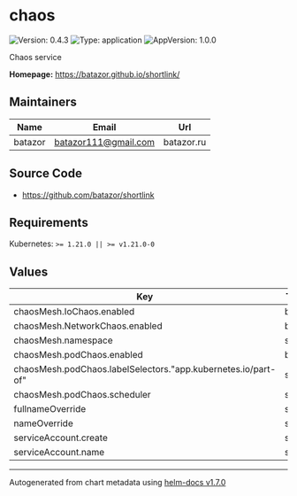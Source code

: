 # chaos

![Version: 0.4.3](https://img.shields.io/badge/Version-0.4.3-informational?style=flat-square) ![Type: application](https://img.shields.io/badge/Type-application-informational?style=flat-square) ![AppVersion: 1.0.0](https://img.shields.io/badge/AppVersion-1.0.0-informational?style=flat-square)

Chaos service

**Homepage:** <https://batazor.github.io/shortlink/>

## Maintainers

| Name | Email | Url |
| ---- | ------ | --- |
| batazor | batazor111@gmail.com | batazor.ru |

## Source Code

* <https://github.com/batazor/shortlink>

## Requirements

Kubernetes: `>= 1.21.0 || >= v1.21.0-0`

## Values

| Key | Type | Default | Description |
|-----|------|---------|-------------|
| chaosMesh.IoChaos.enabled | bool | `false` |  |
| chaosMesh.NetworkChaos.enabled | bool | `false` |  |
| chaosMesh.namespace | string | `"default"` |  |
| chaosMesh.podChaos.enabled | bool | `false` |  |
| chaosMesh.podChaos.labelSelectors."app.kubernetes.io/part-of" | string | `"shortlink"` |  |
| chaosMesh.podChaos.scheduler | string | `"@every 5m"` |  |
| fullnameOverride | string | `""` |  |
| nameOverride | string | `""` |  |
| serviceAccount.create | string | `"create"` |  |
| serviceAccount.name | string | `"shortlink"` |  |

----------------------------------------------
Autogenerated from chart metadata using [helm-docs v1.7.0](https://github.com/norwoodj/helm-docs/releases/v1.7.0)

